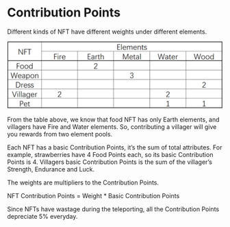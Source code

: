# Contribution Points

Different kinds of NFT have different weights under different elements.

![](<../.gitbook/assets/contribution points.png>)

From the table above, we know that food NFT has only Earth elements, and villagers have Fire and Water elements. So, contributing a villager will give you rewards from two element pools.

Each NFT has a basic Contribution Points, it’s the sum of total attributes. For example, strawberries have 4 Food Points each, so its basic Contribution Points is 4. Villagers basic Contribution Points is the sum of the villager’s Strength, Endurance and Luck.

The weights are multipliers to the Contribution Points.&#x20;

&#x20;   NFT Contribution Points = Weight \* Basic Contribution Points

Since NFTs have wastage during the teleporting, all the Contribution Points depreciate 5% everyday.&#x20;
